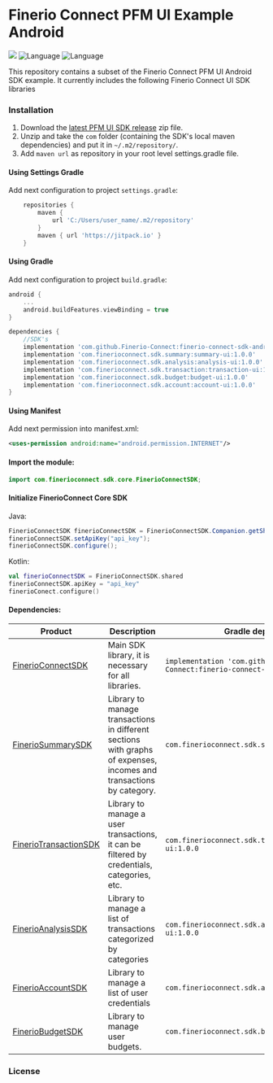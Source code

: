 # Finerio Connect PFM UI Example Android

 ![](https://img.shields.io/badge/minSDK-16+-blue.svg) ![Language](https://img.shields.io/badge/Language-Java-orange.svg) ![Language](https://img.shields.io/badge/Language-Kotlin-purple.svg)

This repository contains a subset of the Finerio Connect PFM UI Android SDK example. It currently includes the following Finerio Connect UI SDK libraries  

### Installation

1. Download the [latest PFM UI SDK release](https://https://github.com/Finerio-Connect/sdks-pfm-ui-android) zip file.
2. Unzip and take the `com` folder (containing the SDK's local maven dependencies) and put it in `~/.m2/repository/`.
3. Add `maven url` as repository in your root level settings.gradle file.

#### Using Settings Gradle

Add next configuration to project `settings.gradle`:  

```settings.gradle
    repositories {
        maven {
            url 'C:/Users/user_name/.m2/repository'
        }
        maven { url 'https://jitpack.io' }
    }
```

#### Using Gradle

Add next configuration to project `build.gradle`:  

```gradle
android {
    ...
    android.buildFeatures.viewBinding = true
}

dependencies {
    //SDK's
    implementation 'com.github.Finerio-Connect:finerio-connect-sdk-android:1.0.0'
    implementation 'com.finerioconnect.sdk.summary:summary-ui:1.0.0'
    implementation 'com.finerioconnect.sdk.analysis:analysis-ui:1.0.0'
    implementation 'com.finerioconnect.sdk.transaction:transaction-ui:1.0.0'
    implementation 'com.finerioconnect.sdk.budget:budget-ui:1.0.0'
    implementation 'com.finerioconnect.sdk.account:account-ui:1.0.0'
}
```

#### Using Manifest

Add next permission into manifest.xml:  

```xml
<uses-permission android:name="android.permission.INTERNET"/>  
```

#### **Import the module:**

```java
import com.finerioconnect.sdk.core.FinerioConnectSDK;  
```

#### Initialize FinerioConnect Core SDK

Java:

```java
FinerioConnectSDK finerioConnectSDK = FinerioConnectSDK.Companion.getShared();
finerioConnectSDK.setApiKey("api_key");
finerioConnectSDK.configure();
```

Kotlin:

```kotlin
val finerioConnectSDK = FinerioConnectSDK.shared
finerioConnectSDK.apiKey = "api_key"
finerioConect.configure()
```

#### Dependencies:

| Product                                                   | Description                                                                                                         | Gradle dependency                                                               |
| --------------------------------------------------------- | ------------------------------------------------------------------------------------------------------------------- | ------------------------------------------------------------------------------- |
| [FinerioConnectSDK](https://devs.finerioconnect.com/)     | Main SDK library, it is necessary for all libraries.                                                                | `implementation 'com.github.Finerio-Connect:finerio-connect-sdk-android:1.0.0'` |
| [FinerioSummarySDK](https://devs.finerioconnect.com/)     | Library to manage transactions in different sections with graphs of expenses, incomes and transactions by category. | `com.finerioconnect.sdk.summary:summary-ui:1.0.0`                               |
| [FinerioTransactionSDK](https://devs.finerioconnect.com/) | Library to manage a user transactions, it can be filtered by credentials, categories, etc.                          | `com.finerioconnect.sdk.transaction:transaction-ui:1.0.0`                       |
| [FinerioAnalysisSDK](https://devs.finerioconnect.com/)    | Library to manage a list of transactions categorized by categories                                                  | `com.finerioconnect.sdk.analysis:analysis-ui:1.0.0`                             |
| [FinerioAccountSDK](https://devs.finerioconnect.com/)     | Library to manage a list of user credentials                                                                        | `com.finerioconnect.sdk.account:account-ui:1.0.0`                               |
| [FinerioBudgetSDK](https://devs.finerioconnect.com/)      | Library to manage user budgets.                                                                                     | `com.finerioconnect.sdk.budget:budget-ui:1.0.0`                                 |

### License
